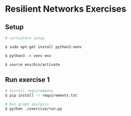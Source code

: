 # Resilient Networks Exercises

## Setup

```bash
# virtualenv setup

$ sudo apt-get install python3-venv

$ python3 -m venv env

$ source env/bin/activate
```

## Run exercise 1

```bash
# Install requirements
$ pip install -r requirements.txt

# Run graph analysis
$ python ./exercise/run.py
```
